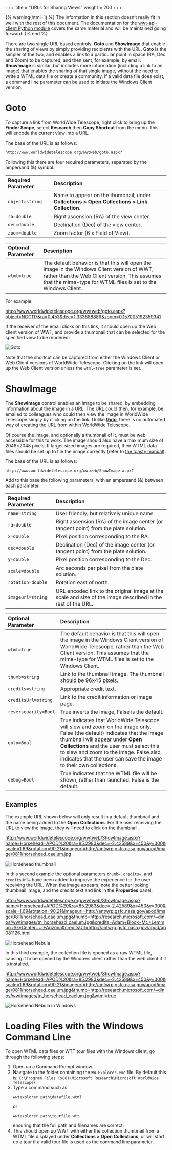 +++
title = "URLs for Sharing Views"
weight = 200
+++

{% warning(html=1) %}
The information in this section doesn’t really fit in well with the rest of
this document. The documentation for the <a
href="https://wwt-api-client.readthedocs.io/">wwt-api-client Python module</a>
covers the same material and will be maintained going forward.
{% end %}

There are two single URL based controls, **Goto** and **ShowImage** that
enable the sharing of views by simply providing recipients with the URL.
**Goto** is the simpler of the two, and enables a link to a particular point
in space (RA, Dec and Zoom) to be captured, and then sent, for example, by
email. **ShowImage** is similar, but includes more information (including a
link to an image) that enables the sharing of that single image, without the
need to write a WTML data file or create a community. If a valid data file
does exist, a command line parameter can be used to initiate the Windows
Client version.


# Goto

To capture a link from WorldWide Telescope, right click to bring up the
**Finder Scope**, select **Research** then **Copy Shortcut** from the menu.
This will encode the current view into a URL.

The base of the URL is as follows:

```
http://www.worldwidetelescope.org/wwtweb/goto.aspx?
```

Following this there are four required parameters, separated by the ampersand
(&) symbol:

| Required Parameter | Description |
| :-- | :-- |
| `object=string` | Name to appear on the thumbnail, under **Collections > Open Collections > Link Collection**. |
| `ra=double` | Right ascension (RA) of the view center. |
| `dec=double` | Declination (Dec) of the view center. |
| `zoom=double` | Zoom factor (6 x Field of View). |


| Optional Parameter | Description |
| :-- | :-- |
| `wtml=true` | The default behavior is that this will open the image in the Windows Client version of WWT, rather than the Web Client version. This assumes that the mime-type for WTML files is set to the Windows Client. |

For example:

<http://www.worldwidetelescope.org/wwtweb/goto.aspx?object=NGC117&ra=0.453&dec=1.333888889&zoom=0.157005192359341>

If the receiver of the email clicks on this link, it should open up the Web
client version of WWT, and provide a thumbnail that can be
selected for the specified view to be rendered:

![Goto](GotoNGC117.jpg)

Note that the shortcut can be captured from either the Windows Client or Web
Client versions of WorldWide Telescope. Clicking on the link will open up the
Web Client version unless the `wtml=true` parameter is set.


# ShowImage

The **ShowImage** control enables an image to be shared, by embedding
information about the image in a URL. The URL could then, for example, be
emailed to colleagues who could then view the image in WorldWide Telescope
simply by clicking on the link. Unlike [**Goto**](#goto), there is no
automated way of creating the URL from within WorldWide Telescope.

Of course the image, and optionally a thumbnail of it, must be web accessible
for this to work. The image should also have a maximum size of 2048×2048 pixels.
If larger sized images are required, then WTML data files should be set up to
tile the image correctly (refer to [the toasty
manual](https://toasty.readthedocs.io/)).

The base of the URL is as follows:

```
http://www.worldwidetelescope.org/wwtweb/ShowImage.aspx?
```

Add to this base the following parameters, with an ampersand (&) between each
parameter.


| Required Parameter | Description |
| :-- | :-- |
| `name=string` | User friendly, but relatively unique name.
| `ra=double` | Right ascension (RA) of the image center (or tangent point) from the plate solution. |
| `x=double` | Pixel position corresponding to the RA. |
| `dec=double` | Declination (Dec) of the image center (or tangent point) from the plate solution. |
| `y=double` | Pixel position corresponding to the Dec. |
| `scale=double` | Arc seconds per pixel from the plate solution. |
| `rotation=double` | Rotation east of north. |
| `imageurl=string` | URL encoded link to the original image at the scale and size of the image described in the rest of the URL. |

| Optional Parameter | Description |
| :-- | :-- |
| `wtml=true` | The default behavior is that this will open the image in the Windows Client version of WorldWide Telescope, rather than the Web Client version. This assumes that the mime-type for WTML files is set to the Windows Client.
| `thumb=string` | Link to the thumbnail image. The thumbnail should be 96x45 pixels. |
| `credits=string` | Appropriate credit text. |
| `creditsUrl=string` | Link to the credit information or image page. |
| `reverseparity=Bool` | True inverts the image, False is the default. |
| `goto=Bool` | True indicates that WorldWide Telescope will slew and zoom on the image only. False (the default) indicates that the image thumbnail will appear under **Open Collections** and the user must select this to slew and zoom to the image. False also indicates that the user can save the image to their own collections. |
| `debug=Bool` | True indicates that the WTML file will be shown, rather than launched. False is the default. |

## Examples

The example URL shown below will only result in a default thumbnail and the
name being added to the **Open Collections**. For the user receiving the URL
to view the image, they will need to click on the thumbnail.

<http://www.worldwidetelescope.org/wwtweb/ShowImage.aspx?name=Horsehead+APOD%20&ra=85.2983&dec=-2.42589&x=450&y=300&scale=1.69&rotation=90.21&imageurl=http://antwrp.gsfc.nasa.gov/apod/image/0811/horsehead_caelum.jpg>

![Horsehead thumbnail](Horsehead1.jpg)

In this second example the optional parameters `thumb=`, `credits=`, and
`creditsUrl=` have been added to improve the experience for the user receiving
the URL. When the image appears, note the better looking thumbnail image, and
the credits text and link in the **Properties** panel.


<http://www.worldwidetelescope.org/wwtweb/ShowImage.aspx?name=Horsehead+APOD%20&ra=85.2983&dec=-2.42589&x=450&y=300&scale=1.69&rotation=90.21&imageurl=http://antwrp.gsfc.nasa.gov/apod/image/0811/horsehead_caelum.jpg&thumb=http://research.microsoft.com/~dinos/wwtimages/tn_horsehead_caelum.jpg&credits=Adam+Block+Mt.+Lemmon+SkyCenter+U.+Arizona&creditsUrl=http://antwrp.gsfc.nasa.gov/apod/ap081126.html>

![Horsehead Nebula](Horsehead2.png)

In this third example, the collection file is opened as a raw WTML file, causing it
to be opened by the Windows client rather than the web client if it is installed.

<http://www.worldwidetelescope.org/wwtweb/ShowImage.aspx?name=Horsehead+APOD%20&ra=85.2983&dec=-2.42589&x=450&y=300&scale=1.69&rotation=90.21&imageurl=http://antwrp.gsfc.nasa.gov/apod/image/0811/horsehead_caelum.jpg&thumb=http://research.microsoft.com/~dinos/wwtimages/tn_horsehead_caelum.jpg&wtml=true>


![Horsehead Nebula in Windows](horseheadinwindows.jpg)


# Loading Files with the Windows Command Line

To open WTML data files or WTT tour files with the Windows client, go through the following steps:

1.  Open up a Command Prompt window.
2.  Navigate to the folder containing the `WWTExplorer.exe` file. By default
    this is: `C:\Program Files (x86)\Microsoft Research\Microsoft WorldWide Telescope\`
3.  Type a command such as:
    ```
    wwtexplorer path\datafile.wtml
    ```
    or
    ```
    wwtexplorer path\tourfile.wtt
    ```
    ensuring that the full path and filenames are correct.
4.  This should open up WWT with either the collection thumbnail from a WTML
    file displayed under **Collections > Open Collections**, or will start up
    a tour if a valid tour file is used as the command line parameter.
